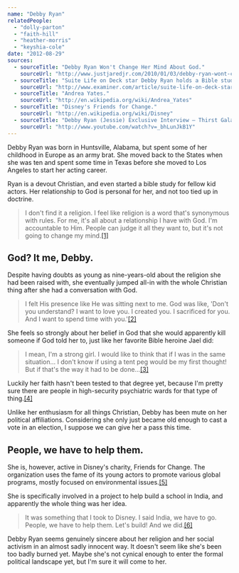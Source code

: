 ```yaml
---
name: "Debby Ryan"
relatedPeople:
  - "dolly-parton"
  - "faith-hill"
  - "heather-morris"
  - "keyshia-cole"
date: "2012-08-29"
sources:
  - sourceTitle: "Debby Ryan Won't Change Her Mind About God."
    sourceUrl: "http://www.justjaredjr.com/2010/01/03/debby-ryan-wont-change-her-mind-about-god/"
  - sourceTitle: "Suite Life on Deck star Debby Ryan holds a Bible study on the set of her hit Disney sitcom."
    sourceUrl: "http://www.examiner.com/article/suite-life-on-deck-star-debby-ryan-holds-a-bible-study-on-the-set-of-her-hit-disney-sitcom"
  - sourceTitle: "Andrea Yates."
    sourceUrl: "http://en.wikipedia.org/wiki/Andrea_Yates"
  - sourceTitle: "Disney's Friends for Change."
    sourceUrl: "http://en.wikipedia.org/wiki/Disney"
  - sourceTitle: "Debby Ryan (Jessie) Exclusive Interview – Thirst Gala."
    sourceUrl: "http://www.youtube.com/watch?v=_bhLunJkB1Y"
---
```


Debby Ryan was born in Huntsville, Alabama, but spent some of her childhood in Europe as an army brat. She moved back to the States when she was ten and spent some time in Texas before she moved to Los Angeles to start her acting career.

Ryan is a devout Christian, and even started a bible study for fellow kid actors. Her relationship to God is personal for her, and not too tied up in doctrine.

>I don't find it a religion. I feel like religion is a word that's synonymous with rules. For me, it's all about a relationship I have with God. I'm accountable to Him. People can judge it all they want to, but it's not going to change my mind.<a class="source-citation" href="#http://www.justjaredjr.com/2010/01/03/debby-ryan-wont-change-her-mind-about-god/" title="Debby Ryan Won&apos;t Change Her Mind About God.">[1]</a>

## God? It me, Debby.

Despite having doubts as young as nine-years-old about the religion she had been raised with, she eventually jumped all-in with the whole Christian thing after she had a conversation with God.

>I felt His presence like He was sitting next to me. God was like, 'Don't you understand? I want to love you. I created you. I sacrificed for you. And I want to spend time with you.'<a class="source-citation" href="#http://www.examiner.com/article/suite-life-on-deck-star-debby-ryan-holds-a-bible-study-on-the-set-of-her-hit-disney-sitcom" title="Suite Life on Deck star Debby Ryan holds a Bible study on the set of her hit Disney sitcom.">[2]</a>

She feels so strongly about her belief in God that she would apparently kill someone if God told her to, just like her favorite Bible heroine Jael did:

>I mean, I'm a strong girl. I would like to think that if I was in the same situation… I don't know if using a tent peg would be my first thought! But if that's the way it had to be done…<a class="source-citation" href="#http://www.examiner.com/article/suite-life-on-deck-star-debby-ryan-holds-a-bible-study-on-the-set-of-her-hit-disney-sitcom" title="Suite Life on Deck star Debby Ryan holds a Bible study on the set of her hit Disney sitcom.">[3]</a>

Luckily her faith hasn't been tested to that degree yet, because I'm pretty sure there are people in high-security psychiatric wards for that type of thing.<a class="source-citation" href="#http://en.wikipedia.org/wiki/Andrea_Yates" title="Andrea Yates.">[4]</a>

Unlike her enthusiasm for all things Christian, Debby has been mute on her political affiliations. Considering she only just became old enough to cast a vote in an election, I suppose we can give her a pass this time.

## People, we have to help them.

She is, however, active in Disney's charity, Friends for Change. The organization uses the fame of its young actors to promote various global programs, mostly focused on environmental issues.<a class="source-citation" href="#http://en.wikipedia.org/wiki/Disney" title="Disney&apos;s Friends for Change.">[5]</a>

She is specifically involved in a project to help build a school in India, and apparently the whole thing was her idea.

>It was something that I took to Disney. I said India, we have to go. People, we have to help them. Let's build! And we did.<a class="source-citation" href="#http://www.youtube.com/watch?v=_bhLunJkB1Y" title="Debby Ryan (Jessie) Exclusive Interview – Thirst Gala.">[6]</a>

Debby Ryan seems genuinely sincere about her religion and her social activism in an almost sadly innocent way. It doesn't seem like she's been too badly burned yet. Maybe she's not cynical enough to enter the formal political landscape yet, but I'm sure it will come to her.